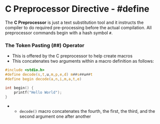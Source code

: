 ﻿# C Preprocessor Directive - #define
The **C Preprocessor** is just a text substitution tool and it instructs the compiler to do required pre-processing before the actual compilation. All preprocessor commands begin with a hash symbol `#`.

### The Token Pasting (##) Operator
- This is offered by the C preprocessor to help create macros
- This concatenates two arguments within a macro definition as follows:
```c
#include <stdio.h>
#define decode(s,t,u,m,p,e,d) m##s##u##t
#define begin decode(a,n,i,m,a,t,e)

int begin() {
	printf("Hello World");
}
```
- 
	- `decode()` macro concatenates the fourth, the first, the third, and the second argument one after another

